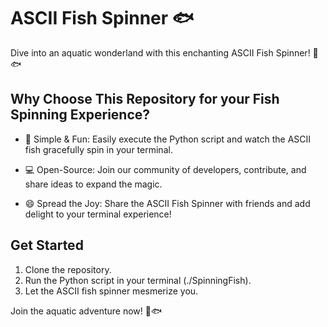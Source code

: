 # ASCII Fish Spinner 🐟

Dive into an aquatic wonderland with this enchanting ASCII Fish Spinner! 🌊🐟

## Why Choose This Repository for your Fish Spinning Experience?

- 🚀 Simple & Fun: Easily execute the Python script and watch the ASCII fish gracefully spin in your terminal.

- 💻 Open-Source: Join our community of developers, contribute, and share ideas to expand the magic.

- 😄 Spread the Joy: Share the ASCII Fish Spinner with friends and add delight to your terminal experience!

## Get Started

1. Clone the repository.
2. Run the Python script in your terminal (./SpinningFish).
3. Let the ASCII fish spinner mesmerize you.

Join the aquatic adventure now! 🌊🐟
